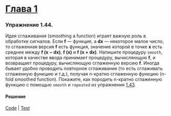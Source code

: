 # [Глава 1](../index.md#Глава-1-Построение-абстракций-с-помощью-процедур)

### Упражнение 1.44.
Идея сглаживания (smoothing a function) играет важную роль в обработке сигналов. Если **f** — функция, а **dx** — некоторое малое число, то сглаженная версия **f** есть функция, значение которой в точке **x** есть среднее между **f (x − dx)**, **f (x)** и **f (x + dx)**. Напишите процедуру `smooth`, которая в качестве ввода принимает процедуру, вычисляющую **f**, и возвращает процедуру, вычисляющую сглаженную версию **f**. Иногда бывает удобно проводить повторное сглаживание (то есть сглаживать сглаженную функцию и т.д.), получая n-кратно сглаженную функцию (n-fold smoothed function). Покажите, как породить n-кратно сглаженную функцию с помощью `smooth` и `repeated` из упражнения [1.43](./ex_1_43.md).

#### Решение
[Code](../../src/sicp/chapter01/1_44.clj) | [Test](../../test/sicp/chapter01/1_44_test.clj)
